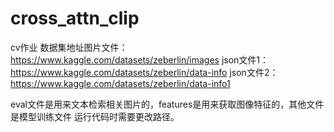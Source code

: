 # cross_attn_clip
cv作业
数据集地址图片文件：https://www.kaggle.com/datasets/zeberlin/images
json文件1：https://www.kaggle.com/datasets/zeberlin/data-info
json文件2：https://www.kaggle.com/datasets/zeberlin/data-info1

eval文件是用来文本检索相关图片的，features是用来获取图像特征的，其他文件是模型训练文件
运行代码时需要更改路径。
